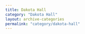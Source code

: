 ```yaml
---
title: Dakota Hall
category: "Dakota Hall"
layout: archive-categories
permalink: "category/dakota-hall"
---
```

